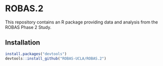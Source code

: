 # ROBAS.2

This repository contains an R package providing data and analysis from the ROBAS Phase 2 Study.

## Installation

```r 
install.packages("devtools")
devtools::install_github("ROBAS-UCLA/ROBAS.2")
```
